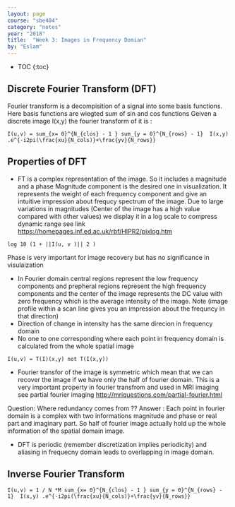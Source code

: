 ```yaml
---
layout: page
course: "sbe404"
category: "notes"
year: "2018"
title:  "Week 3: Images in Frequency Domian"
by: "Eslam"
---
```


* TOC
{:toc}

## Discrete Fourier Transform (DFT)
Fourier transform is a decompisition of a signal into some basis functions. Here basis functions are wiegted sum of sin and cos functions 
Geiven a discrete image I(x,y) the fourier transform of it is  :
``` 
I(u,v) = sum_{x= 0}^{N_{clos} - 1 } sum_{y = 0}^{N_{rows} - 1}  I(x,y) .e^{-i2pi(\frac{xu}{N_cols)}+\frac{yv}{N_rows}}
```

## Properties of DFT 

 * FT is a complex representation of the image. So it includes a magnitude and a phase 
  Magnitude component is the desired one in visualization. It represents the weight of each frequency component and give an intuitive impression about frequcy spectrum of the image. Due to large variations in magnitudes (Center of the image has a high value compared with other values) we display it in a log scale to compress dynamic range  see link https://homepages.inf.ed.ac.uk/rbf/HIPR2/pixlog.htm
 ```
 log 10 (1 + ||I(u, v )|| 2 )
 ```
 Phase is very important for image recovery but has no significance in visulaization 
 * In Fourier domain central regions represent the low frequency components and prepheral regions represent the high frequency components and the center of the image represents the DC value with zero frequency which is the average intensity of the image. Note (image profile within a scan line gives you an impression about the frequncy in that direction)
 * Direction of change in intensity has the same direcion in frequency domain
 * No one to one corresponding where each point in frequency domain is calculated from the whole spatial image
 ```
 I(u,v) = T(I)(x,y) not T(I(x,y)) 
 ```
 * Fourier transfor of the image is symmetric which mean that we can recover the image if we have only the half of fourier domain. This is a very important property in fourier transfrom and used in MRI imaging see partial fourier imaging http://mriquestions.com/partial-fourier.html 
 
 Question: Where redundancy comes from ?? 
 Answer : Each point in fourier domain is a complex with two informations magnitude and phase or real part and imaginary part. So half of fourier image actually hold up the whole information of the spatial domain image.
 * DFT is periodic (remember discretization implies periodicity) and aliasing in frequecny domain leads to overlapping in image domain. 
 
## Inverse Fourier Transform
 ``` 
I(u,v) = 1 / N *M sum_{x= 0}^{N_{clos} - 1 } sum_{y = 0}^{N_{rows} - 1}  I(x,y) .e^{-i2pi(\frac{xu}{N_cols)}+\frac{yv}{N_rows}}
```




